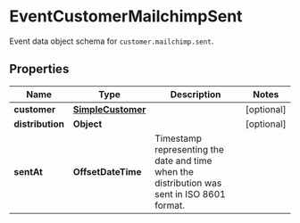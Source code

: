 

# EventCustomerMailchimpSent

Event data object schema for `customer.mailchimp.sent`.

## Properties

| Name | Type | Description | Notes |
|------------ | ------------- | ------------- | -------------|
|**customer** | [**SimpleCustomer**](SimpleCustomer.md) |  |  [optional] |
|**distribution** | **Object** |  |  [optional] |
|**sentAt** | **OffsetDateTime** | Timestamp representing the date and time when the distribution was sent in ISO 8601 format. |  |



